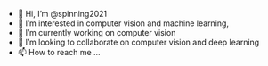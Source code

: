 - 👋 Hi, I’m @spinning2021
- 👀 I’m interested in computer vision and machine learning,
- 🌱 I’m currently working on computer vision 
- 💞️ I’m looking to collaborate on computer vision and deep learning
- 📫 How to reach me ...

<!---
spinning2021/spinning2021 is a ✨ special ✨ repository because its `README.md` (this file) appears on your GitHub profile.
You can click the Preview link to take a look at your changes.
--->
